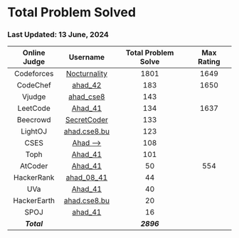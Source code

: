 # Total Problem Solved
### Last Updated: 13 June, 2024

| Online Judge | Username | Total Problem Solve | Max Rating |
|:------------:|:--------:|:-----------:|:----------:|
| Codeforces   | [Nocturnality](https://codeforces.com/profile/Nocturnality)                  | 1801 | 1649 |
| CodeChef     | [ahad_42](https://www.codechef.com/users/ahad_42)                            | 183  | 1650 |
| Vjudge       | [ahad_cse8](https://vjudge.net/user/ahad_cse8)                               | 143  |
| LeetCode     | [Ahad_41](https://leetcode.com/u/Ahad_41)                                    | 134  | 1637 |
| Beecrowd     | [SecretCoder](https://judge.beecrowd.com/en/profile/646529)                  | 133  |
| LightOJ      | [ahad.cse8.bu](https://lightoj.com/user/ahad.cse8.bu)                        | 123  |
| CSES         | [Ahad -->](https://cses.fi/user/134325)                                      | 108  |
| Toph         | [Ahad_41](https://toph.co/u/Ahad_41)                                         | 101  |
| AtCoder      | [Ahad_41](https://atcoder.jp/users/Ahad_41)                                  | 50   | 554  |
| HackerRank   | [ahad_08_41](https://www.hackerrank.com/profile/ahad_08_41)                  | 44   |
| UVa          | [Ahad_41](https://onlinejudge.org/index.php?option=com_comprofiler&Itemid=3) | 40   |
| HackerEarth  | [ahad.cse8.bu](https://www.hackerearth.com/@ahad.cse8.bu)                    | 20   |  
| SPOJ         | [ahad_41](https://www.spoj.com/myaccount/)                                   | 16   |
| ***Total***  |                                                                              | ***2896*** |
